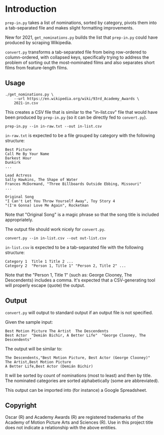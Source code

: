 Introduction
============

`prep-in.py` takes a list of nominations, sorted by category, pivots
them into a tab-separated file and makes slight formatting
improvements.

New for 2021, `get_nominations.py` builds the list that `prep-in.py`
could have produced by scraping Wikipedia.

`convert.py` transforms a tab-separated file from being row-ordered
to column-ordered, with collapsed keys, specifically trying to address
the problem of sorting out the most-nominated films and also separates
short films from feature-length films.


Usage
-----

    ./get_nominations.py \
        --url https://en.wikipedia.org/wiki/93rd_Academy_Awards \
        2021-in.csv

This creates a CSV file that is similar to the "in-list.csv" file that
would have been produced by `prep-in.py` (so it can be directly fed to
`convert.py`).

    prep-in.py --in in-raw.txt --out in-list.csv
    
`in-raw.txt` is expected to be a file grouped by category with
the following structure:

    Best Picture
    Call Me By Your Name
    Darkest Hour
    Dunkirk
    ...
    
    Lead Actress
    Sally Hawkins, The Shape of Water
    Frances McDormand, "Three Billboards Outside Ebbing, Missouri"
    ...

    Original Song
    "I Can't Let You Throw Yourself Away", Toy Story 4
    "(I'm Gonna) Love Me Again", Rocketman

Note that "Original Song" is a magic phrase so that the song title is
included appropriately.

The output file should work nicely for `convert.py`.

    convert.py --in in-list.csv --out out-list.csv

`in-list.csv` is expected to be a tab-separated file with the following
structure:

    Category 1	Title 1	Title 2	...
    Category 2	"Person 1, Title 1"	"Person 2, Title 2"	...

Note that the "Person 1, Title 1" (such as: George Clooney, The
Descendents) includes a comma. It's expected that a CSV-generating
tool will properly escape (quote) the output.


Output
------

`convert.py` will output to standard output if an output file is not
specified.

Given the sample input:

    Best Motion Picture	The Artist	The Descendents
    Best Actor	"Demián Bichir, A Better Life"	"George Clooney, The Descendents"

The output will be similar to:

    The Descendents,"Best Motion Picture, Best Actor (George Clooney)"
    The Artist,Best Motion Picture
    A Better Life,Best Actor (Demián Bichir)

It will be sorted by count of nominations (most to least) and then by
title. The nominated categories are sorted alphabetically (some are
abbreviated).

This output can be imported into (for instance) a Google Spreadsheet.


Copyright
---------

Oscar (R) and Academy Awards (R) are registered trademarks of the
Academy of Motion Picture Arts and Sciences (R). Use in this project
title does not indicate a relationship with the above entities.

